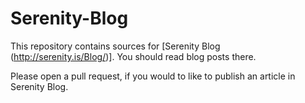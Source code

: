 # Serenity-Blog

This repository contains sources for [Serenity Blog (http://serenity.is/Blog/)]. You should read blog posts there.

Please open a pull request, if you would to like to publish an article in Serenity Blog.
